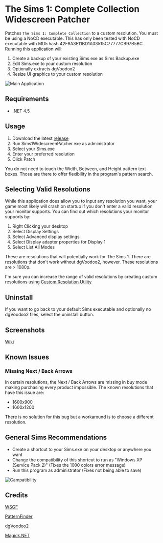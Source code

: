 # The Sims 1: Complete Collection Widescreen Patcher

Patches `The Sims 1: Complete Collection` to a custom resolution. You must be using a NoCD executable. This has only been tested with NoCD executable with MD5 hash 42F9A3E11BD1A03515C77777CB97B5BC. Running this application will:

1. Create a backup of your existing Sims.exe as Sims Backup.exe
2. Edit Sims.exe to your custom resolution
3. Optionally extracts dgVoodoo2
4. Resize UI graphics to your custom resolution

![Main Application](https://i.imgur.com/tbNdvkt.png)

## Requirements

* .NET 4.5

## Usage

1. Download the latest [release](https://github.com/FaithBeam/Sims-1-Complete-Collection-Widescreen-Patcher/releases)
2. Run Sims1WidescreenPatcher.exe as administrator
3. Select your Sims.exe
4. Enter your preferred resolution
5. Click Patch

You do not need to touch the Width, Between, and Height pattern text boxes. Those are there to offer flexibility in the program's pattern search. 

## Selecting Valid Resolutions

While this application does allow you to input any resolution you want, your game most likely will crash on startup if you don't enter a valid resolution your monitor supports. You can find out which resolutions your monitor supports by:

1. Right Clicking your desktop
2. Select Display Settings
3. Select Advanced display settings
4. Select Display adapter properties for Display 1
5. Select List All Modes

These are resolutions that will potentially work for The Sims 1. There are resolutions that don't work without dgVoodoo2, however. These resolutions are > 1080p.

I'm sure you can increase the range of valid resolutions by creating custom resolutions using [Custom Resolution Utility](https://www.monitortests.com/forum/Thread-Custom-Resolution-Utility-CRU)

## Uninstall

If you want to go back to your default Sims executable and optionally no dgVoodoo2 files, select the uninstall button.

## Screenshots

[Wiki](https://github.com/FaithBeam/Sims-1-Complete-Collection-Widescreen-Patcher/wiki)

## Known Issues

### Missing Next / Back Arrows

In certain resolutions, the Next / Back Arrows are missing in buy mode making purchasing every product impossible. The known resolutions that have this issue are:

* 1600x900
* 1600x1200

There is no solution for this bug but a workaround is to choose a different resolution.

## General Sims Recommendations

* Create a shortcut to your Sims.exe on your desktop or anywhere you want
* Change the compatibility of this shortcut to run as "Windows XP (Service Pack 2)" (Fixes the 1000 colors error message)
* Run this program as administrator (Fixes not being able to save)

![Campatibility](https://i.imgur.com/1rGxVWH.png)

## Credits

[WSGF](http://www.wsgf.org/dr/sims)

[PatternFinder](https://github.com/mrexodia/PatternFinder)

[dgVoodoo2](http://dege.freeweb.hu/dgVoodoo2/dgVoodoo2.html)

[Magick.NET](https://github.com/dlemstra/Magick.NET)
